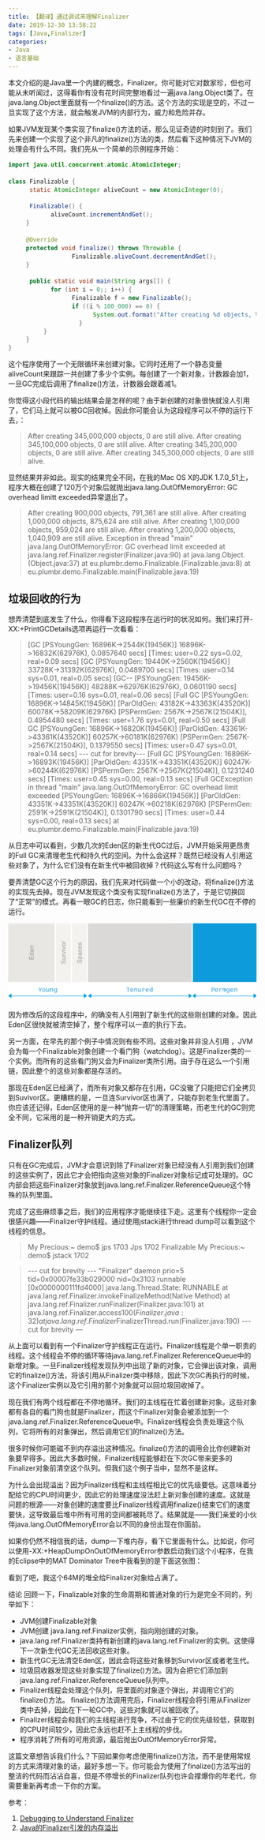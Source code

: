 ```yaml
---
title: 【翻译】通过调试来理解Finalizer
date: 2019-12-30 13:58:22
tags: [Java,Finalizer]
categories: 
- Java
- 语言基础
---
```


本文介绍的是Java里一个内建的概念，Finalizer。你可能对它对数家珍，但也可能从未听闻过，这得看你有没有花时间完整地看过一遍java.lang.Object类了。在java.lang.Object里面就有一个finalize()的方法。这个方法的实现是空的，不过一旦实现了这个方法，就会触发JVM的内部行为，威力和危险并存。
<!--more-->
如果JVM发现某个类实现了finalize()方法的话，那么见证奇迹的时刻到了。我们先来创建一个实现了这个非凡的finalize()方法的类，然后看下这种情况下JVM的处理会有什么不同。我们先从一个简单的示例程序开始：
```java
import java.util.concurrent.atomic.AtomicInteger;

class Finalizable {
      static AtomicInteger aliveCount = new AtomicInteger(0);

      Finalizable() {
            aliveCount.incrementAndGet();
     }

     @Override
     protected void finalize() throws Throwable {
                  Finalizable.aliveCount.decrementAndGet();
     }

      public static void main(String args[]) {
            for (int i = 0;; i++) {
                  Finalizable f = new Finalizable();
                  if ((i % 100_000) == 0) {
                        System.out.format("After creating %d objects, %d are still alive.%n", new Object[] {i, Finalizable.aliveCount.get() });
                    }
          }
     }
}
```
这个程序使用了一个无限循环来创建对象。它同时还用了一个静态变量aliveCount来跟踪一共创建了多少个实例。每创建了一个新对象，计数器会加1，一旦GC完成后调用了finalize()方法，计数器会跟着减1。

你觉得这小段代码的输出结果会是怎样的呢？由于新创建的对象很快就没人引用了，它们马上就可以被GC回收掉。因此你可能会认为这段程序可以不停的运行下去，：

>After creating 345,000,000 objects, 0 are still alive.
>After creating 345,100,000 objects, 0 are still alive.
>After creating 345,200,000 objects, 0 are still alive.
>After creating 345,300,000 objects, 0 are still alive.

显然结果并非如此。现实的结果完全不同，在我的Mac OS X的JDK 1.7.0_51上，程序大概在创建了120万个对象后就抛出java.lang.OutOfMemoryError: GC overhead limitt exceeded异常退出了。

>After creating 900,000 objects, 791,361 are still alive.
>After creating 1,000,000 objects, 875,624 are still alive.
>After creating 1,100,000 objects, 959,024 are still alive.
>After creating 1,200,000 objects, 1,040,909 are still alive.
>Exception in thread "main" java.lang.OutOfMemoryError: GC overhead limit exceeded
at java.lang.ref.Finalizer.register(Finalizer.java:90)
at java.lang.Object.(Object.java:37)
at eu.plumbr.demo.Finalizable.(Finalizable.java:8)
at eu.plumbr.demo.Finalizable.main(Finalizable.java:19)

## 垃圾回收的行为

想弄清楚到底发生了什么，你得看下这段程序在运行时的状况如何。我们来打开-XX:+PrintGCDetails选项再运行一次看看：

> [GC [PSYoungGen: 16896K->2544K(19456K)] 16896K->16832K(62976K), 0.0857640 secs] [Times: user=0.22 sys=0.02, real=0.09 secs]
[GC [PSYoungGen: 19440K->2560K(19456K)] 33728K->31392K(62976K), 0.0489700 secs] [Times: user=0.14 sys=0.01, real=0.05 secs]
[GC-- [PSYoungGen: 19456K->19456K(19456K)] 48288K->62976K(62976K), 0.0601190 secs] [Times: user=0.16 sys=0.01, real=0.06 secs]
[Full GC [PSYoungGen: 16896K->14845K(19456K)] [ParOldGen: 43182K->43363K(43520K)] 60078K->58209K(62976K) [PSPermGen: 2567K->2567K(21504K)], 0.4954480 secs] [Times: user=1.76 sys=0.01, real=0.50 secs]
[Full GC [PSYoungGen: 16896K->16820K(19456K)] [ParOldGen: 43361K->43361K(43520K)] 60257K->60181K(62976K) [PSPermGen: 2567K->2567K(21504K)], 0.1379550 secs] [Times: user=0.47 sys=0.01, real=0.14 secs]
--- cut for brevity---
[Full GC [PSYoungGen: 16896K->16893K(19456K)] [ParOldGen: 43351K->43351K(43520K)] 60247K->60244K(62976K) [PSPermGen: 2567K->2567K(21504K)], 0.1231240 secs] [Times: user=0.45 sys=0.00, real=0.13 secs]
[Full GCException in thread "main" java.lang.OutOfMemoryError: GC overhead limit exceeded
[PSYoungGen: 16896K->16866K(19456K)] [ParOldGen: 43351K->43351K(43520K)] 60247K->60218K(62976K) [PSPermGen: 2591K->2591K(21504K)], 0.1301790 secs] [Times: user=0.44 sys=0.00, real=0.13 secs]
at eu.plumbr.demo.Finalizable.main(Finalizable.java:19)

从日志中可以看到，少数几次的Eden区的新生代GC过后，JVM开始采用更昂贵的Full GC来清理老生代和持久代的空间。为什么会这样？既然已经没有人引用这些对象了，为什么它们没有在新生代中被回收掉？代码这么写有什么问题吗？

要弄清楚GC这个行为的原因，我们先来对代码做一个小的改动，将finalize()方法的实现先去掉。现在JVM发现这个类没有实现finalize()方法了，于是它切换回了”正常”的模式。再看一眼GC的日志，你只能看到一些廉价的新生代GC在不停的运行。

![Java内存](/images/java-memory-model.png)

因为修改后的这段程序中，的确没有人引用到了新生代的这些刚创建的对象。因此Eden区很快就被清空掉了，整个程序可以一直的执行下去。

另一方面，在早先的那个例子中情况则有些不同。这些对象并非没人引用 ，JVM会为每一个Finalizable对象创建一个看门狗（watchdog）。这是Finalizer类的一个实例。而所有的这些看门狗又会为Finalizer类所引用。由于存在这么一个引用链，因此整个的这些对象都是存活的。

那现在Eden区已经满了，而所有对象又都存在引用，GC没辙了只能把它们全拷贝到Suvivor区。更糟糕的是，一旦连Survivor区也满了，只能存到老生代里面了。你应该还记得，Eden区使用的是一种”抛弃一切”的清理策略，而老生代的GC则完全不同，它采用的是一种开销更大的方式。

## Finalizer队列
只有在GC完成后，JVM才会意识到除了Finalizer对象已经没有人引用到我们创建的这些实例了，因此它才会把指向这些对象的Finalizer对象标记成可处理的。GC内部会把这些Finalizer对象放到java.lang.ref.Finalizer.ReferenceQueue这个特殊的队列里面。

完成了这些麻烦事之后，我们的应用程序才能继续往下走。这里有个线程你一定会很感兴趣——Finalizer守护线程。通过使用jstack进行thread dump可以看到这个线程的信息。

>My Precious:~ demo$ jps
1703 Jps
1702 Finalizable
My Precious:~ demo$ jstack 1702

>--- cut for brevity ---
"Finalizer" daemon prio=5 tid=0x00007fe33b029000 nid=0x3103 runnable [0x0000000111fd4000]
   java.lang.Thread.State: RUNNABLE
at java.lang.ref.Finalizer.invokeFinalizeMethod(Native Method)
at java.lang.ref.Finalizer.runFinalizer(Finalizer.java:101)
at java.lang.ref.Finalizer.access$100(Finalizer.java:32)
at java.lang.ref.Finalizer$FinalizerThread.run(Finalizer.java:190)
--- cut for brevity —

从上面可以看到有一个Finalizer守护线程正在运行。Finalizer线程是个单一职责的线程。这个线程会不停的循环等待java.lang.ref.Finalizer.ReferenceQueue中的新增对象。一旦Finalizer线程发现队列中出现了新的对象，它会弹出该对象，调用它的finalize()方法，将该引用从Finalizer类中移除，因此下次GC再执行的时候，这个Finalizer实例以及它引用的那个对象就可以回垃圾回收掉了。

现在我们有两个线程都在不停地循环。我们的主线程在忙着创建新对象。这些对象都有各自的看门狗也就是Finalizer，而这个Finalizer对象会被添加到一个java.lang.ref.Finalizer.ReferenceQueue中。Finalizer线程会负责处理这个队列，它将所有的对象弹出，然后调用它们的finalize()方法。

很多时候你可能磁不到内存溢出这种情况。finalize()方法的调用会比你创建新对象要早得多。因此大多数时候，Finalizer线程能够赶在下次GC带来更多的Finalizer对象前清空这个队列。但我们这个例子当中，显然不是这样。

为什么会出现溢出？因为Finalizer线程和主线程相比它的优先级要低。这意味着分配给它的CPU时间更少，因此它的处理速度没法赶上新对象创建的速度。这就是问题的根源——对象创建的速度要比Finalizer线程调用finalize()结束它们的速度要快，这导致最后堆中所有可用的空间都被耗尽了。结果就是——我们亲爱的小伙伴java.lang.OutOfMemoryError会以不同的身份出现在你面前。

如果你仍然不相信我的话，dump一下堆内存，看下它里面有什么。比如说，你可以使用-XX:+HeapDumpOnOutOfMemoryError参数启动我们这个小程序，在我的Eclipse中的MAT Dominator Tree中我看到的是下面这张图：



看到了吧，我这个64M的堆全给Finalizer对象给占满了。

结论
回顾一下，Finalizable对象的生命周期和普通对象的行为是完全不同的，列举如下：

- JVM创建Finalizable对象
- JVM创建 java.lang.ref.Finalizer实例，指向刚创建的对象。
- java.lang.ref.Finalizer类持有新创建的java.lang.ref.Finalizer的实例。这使得下一次新生代GC无法回收这些对象。
- 新生代GC无法清空Eden区，因此会将这些对象移到Survivor区或者老生代。
- 垃圾回收器发现这些对象实现了finalize()方法。因为会把它们添加到java.lang.ref.Finalizer.ReferenceQueue队列中。
- Finalizer线程会处理这个队列，将里面的对象逐个弹出，并调用它们的finalize()方法。
finalize()方法调用完后，Finalizer线程会将引用从Finalizer类中去掉，因此在下一轮GC中，这些对象就可以被回收了。
- Finalizer线程会和我们的主线程进行竞争，不过由于它的优先级较低，获取到的CPU时间较少，因此它永远也赶不上主线程的步伐。
- 程序消耗了所有的可用资源，最后抛出OutOfMemoryError异常。

这篇文章想告诉我们什么？下回如果你考虑使用finalize()方法，而不是使用常规的方式来清理对象的话，最好多想一下。你可能会为使用了finalize()方法写出的整洁的代码而沾沾自喜，但是不停增长的Finalizer队列也许会撑爆你的年老代，你需要重新再考虑一下你的方案。

参考：

1. [Debugging to Understand Finalizer
](https://dzone.com/articles/debugging-understand-finalizer)
2. [Java的Finalizer引发的内存溢出](https://www.cnblogs.com/benwu/articles/5812903.html)